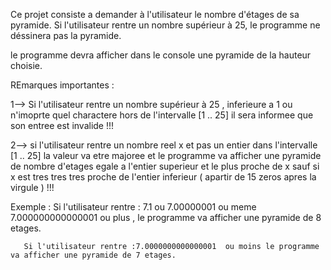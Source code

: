 Ce projet consiste a demander à l'utilisateur le nombre d'étages de sa pyramide. Si l'utilisateur rentre un nombre supérieur à 25, le programme ne déssinera pas la pyramide.

 le programme devra afficher dans le  console une pyramide de la hauteur choisie. 


REmarques importantes :

  1--> Si l'utilisateur rentre un nombre supérieur à 25 , inferieure a 1 ou n'imoprte quel charactere hors de l'intervalle [1 .. 25] il sera informee que son entree est invalide !!!

  2--> si l'utilisateur rentre un nombre reel x et pas un entier dans l'intervalle [1 .. 25]  la valeur va etre majoree  et le programme va afficher une pyramide de nombre d'etages egale a l'entier superieur et le plus proche de x sauf si x est tres tres tres proche de l'entier inferieur ( apartir de 15 zeros apres la virgule ) !!!

Exemple :  Si l'utilisateur rentre : 7.1 ou 7.00000001 ou meme 7.000000000000001 ou plus  , le programme va afficher une pyramide de 8 etages.

	   Si l'utilisateur rentre :7.0000000000000001  ou moins le programme va afficher une pyramide de 7 etages.
